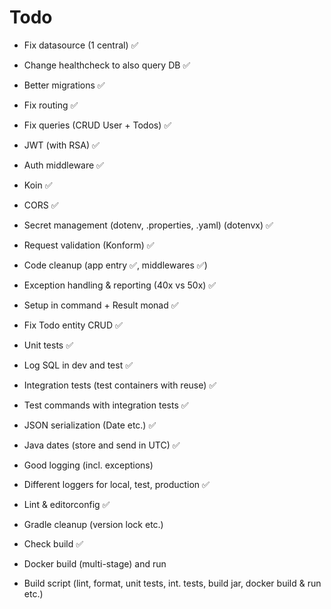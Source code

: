 # Todo

- Fix datasource (1 central) ✅
- Change healthcheck to also query DB ✅
- Better migrations ✅
- Fix routing ✅
- Fix queries (CRUD User + Todos) ✅
- JWT (with RSA) ✅
- Auth middleware ✅
- Koin ✅
- CORS ✅
- Secret management (dotenv, .properties, .yaml) (dotenvx) ✅
- Request validation (Konform) ✅
- Code cleanup (app entry ✅, middlewares ✅)
- Exception handling & reporting (40x vs 50x) ✅
- Setup in command + Result monad ✅
- Fix Todo entity CRUD ✅
- Unit tests ✅
- Log SQL in dev and test ✅
- Integration tests (test containers with reuse) ✅
- Test commands with integration tests ✅

- JSON serialization (Date etc.) ✅
- Java dates (store and send in UTC) ✅

- Good logging (incl. exceptions)
- Different loggers for local, test, production ✅

- Lint & editorconfig ✅
- Gradle cleanup (version lock etc.)

- Check build ✅
- Docker build (multi-stage) and run
- Build script (lint, format, unit tests, int. tests, build jar, docker build & run etc.)
